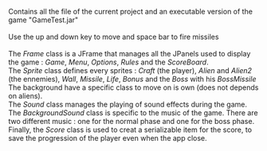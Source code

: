Contains all the file of the current project and an executable version of the game "GameTest.jar"
</br></br>
Use the up and down key to move and space bar to fire missiles</br></br>
The <i>Frame</i> class is a JFrame that manages all the JPanels used to display the game :  <i>Game</i>, <i>Menu</i>, <i>Options</i>, <i>Rules</i> and the <i>ScoreBoard</i>.</br>
The <i>Sprite</i> class defines every sprites : <i>Craft</i> (the player), <i>Alien</i> and <i>Alien2</i> (the ennemies), <i>Wall</i>, <i>Missile</i>, <i>Life</i>, <i>Bonus</i> and the <i>Boss</i> with his <i>BossMissile</i></br> 
The background have a specific class to move on is own (does not depends on aliens).</br> 
The <i>Sound</i> class manages the playing of sound effects during the game. The <i>BackgroundSound</i> class is specific to the music of the game. There are two different music : one for the normal phase and one for the boss phase. </br>
Finally, the <i>Score</i> class is used to creat a serializable item for the score, to save the progression of the player even when the app close. 
